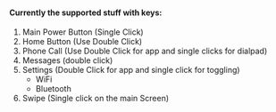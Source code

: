 #### Currently the supported stuff with keys:

1. Main Power Button (Single Click)
2. Home Button (Use Double Click)
3. Phone Call (Use Double Click for app and single clicks for dialpad)
4. Messages (double click)
5. Settings (Double Click for app and single click for toggling)
    * WiFi
    * Bluetooth
6. Swipe (Single click on the main Screen) 